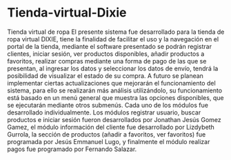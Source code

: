 # Tienda-virtual-Dixie
Tienda virtual de ropa
El presente sistema fue desarrollado para la tienda de ropa virtual DIXIE, tiene la finalidad de facilitar el uso y la navegación en el portal de la tienda, mediante el software presentado se podrán registrar clientes, iniciar sesión, ver productos disponibles, añadir productos a favoritos, realizar compras mediante una forma de pago de las que se presentan, al ingresar los datos y seleccionar los datos de envío, tendrá la posibilidad de visualizar el estado de su compra. A futuro se planean implementar ciertas actualizaciones que mejorarán el funcionamiento del sistema, para ello se realizarán más análisis utilizándolo, su funcionamiento está basado en un menú general que muestra las opciones disponibles, que se ejecutarán mediante otros submenús.
Cada uno de los módulos fue desarrollado individualmente. Los módulos registrar usuario, buscar productos e iniciar sesión fueron desarrollados por Jonathan Jesús Gomez Gamez, el módulo información del cliente fue desarrollado por Lizdybeth Gurrola, la sección de productos (añadir a favoritos, ver favoritos) fue programada por Jesús Emmanuel Lugo, y finalmente el módulo realizar pagos fue programado por Fernando Salazar.
